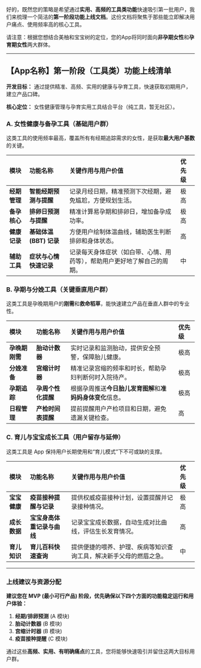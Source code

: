 好的，既然您的策略是希望通过**实用、高频的工具类功能**快速吸引第一批用户，我们来梳理一个简洁的**第一阶段功能上线文档**。这份文档将聚焦于那些能立即解决用户痛点、使用频率高的核心工具。

请注意：根据您想结合美柚和宝宝树的定位，您的App将同时面向**非孕期女性**和**孕育期女性**两大群体。

---

## 【App名称】第一阶段（工具类）功能上线清单

**开发目标：** 通过提供精准、高频、实用的健康与孕育工具，快速获取初期用户，建立产品口碑。

**核心定位：** 女性健康管理与孕育实用工具结合平台（纯工具，暂无社区）。

### A. 女性健康与备孕工具（基础用户群）

这类工具的使用频率最高，覆盖所有有经期追踪需求的女性，是获取**最大用户基数**的关键。

| 模块 | 功能名称 | 关键作用与用户价值 | 优先级 |
| :--- | :--- | :--- | :--- |
| **经期管理** | **智能经期预测与提醒** | 记录月经日期，精准预测下次经期，避免尴尬，方便规划生活。 | 极高 |
| **备孕核心** | **排卵日预测与提醒** | 精准计算易孕期和排卵日，增加备孕成功率。 | 极高 |
| **健康记录** | **基础体温 (BBT) 记录** | 方便用户绘制体温曲线，辅助医生判断排卵和身体状态。 | 高 |
| **辅助工具** | **症状与心情快速记录** | 记录每天身体症状（如白带、心情、用药等），帮助用户更好地了解自己的周期。 | 中 |

### B. 孕期与分娩工具（关键垂直用户群）

这类工具是孕晚期用户的**刚需**和**救命稻草**，能快速建立产品在垂直人群中的专业性。

| 模块 | 功能名称 | 关键作用与用户价值 | 优先级 |
| :--- | :--- | :--- | :--- |
| **孕晚期刚需** | **胎动计数器** | 实时记录和监测胎动，提供安全预警，保障胎儿健康。 | 极高 |
| **分娩准备** | **宫缩计时器** | 精准记录宫缩的频率和时长，帮助孕妇判断何时入院待产。 | 极高 |
| **孕期追踪** | **孕周个性化提醒** | 根据孕周推送**今日胎儿发育图解**和**准妈妈身体变化**信息。 | 极高 |
| **日程管理** | **产检时间表提醒** | 提前提醒用户产检项目和日期，避免遗漏关键检查。 | 高 |

### C. 育儿与宝宝成长工具（用户留存与延伸）

这类工具是 App 保持用户长期使用和“育儿模式”下不可或缺的支撑。

| 模块 | 功能名称 | 关键作用与用户价值 | 优先级 |
| :--- | :--- | :--- | :--- |
| **宝宝健康** | **疫苗接种提醒与记录** | 提供权威疫苗接种计划，设置提醒并记录接种情况。 | 极高 |
| **成长数据** | **宝宝身高体重记录与曲线** | 记录宝宝成长数据，自动生成对比曲线，评估生长发育情况。 | 高 |
| **育儿知识** | **育儿百科快速查询** | 提供便捷的喂养、护理、疾病等知识查询工具，解决新手父母的燃眉之急。 | 中 |

---

### 上线建议与资源分配

**建议您在 MVP (最小可行产品) 阶段，优先确保以下四个方面的功能稳定运行和用户体验：**

1.  **经期/排卵预测** (A 模块)
2.  **胎动计数器** (B 模块)
3.  **宫缩计时器** (B 模块)
4.  **疫苗接种提醒** (C 模块)

通过这些**高频、实用、有明确痛点**的工具，您将能够快速吸引并留住这两大目标用户群。
